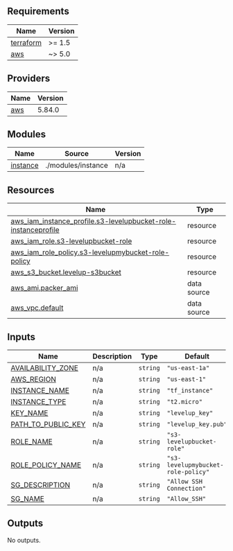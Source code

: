 <!-- BEGIN_TF_DOCS -->
## Requirements

| Name | Version |
|------|---------|
| <a name="requirement_terraform"></a> [terraform](#requirement\_terraform) | >= 1.5 |
| <a name="requirement_aws"></a> [aws](#requirement\_aws) | ~> 5.0 |

## Providers

| Name | Version |
|------|---------|
| <a name="provider_aws"></a> [aws](#provider\_aws) | 5.84.0 |

## Modules

| Name | Source | Version |
|------|--------|---------|
| <a name="module_instance"></a> [instance](#module\_instance) | ./modules/instance | n/a |

## Resources

| Name | Type |
|------|------|
| [aws_iam_instance_profile.s3-levelupbucket-role-instanceprofile](https://registry.terraform.io/providers/hashicorp/aws/latest/docs/resources/iam_instance_profile) | resource |
| [aws_iam_role.s3-levelupbucket-role](https://registry.terraform.io/providers/hashicorp/aws/latest/docs/resources/iam_role) | resource |
| [aws_iam_role_policy.s3-levelupmybucket-role-policy](https://registry.terraform.io/providers/hashicorp/aws/latest/docs/resources/iam_role_policy) | resource |
| [aws_s3_bucket.levelup-s3bucket](https://registry.terraform.io/providers/hashicorp/aws/latest/docs/resources/s3_bucket) | resource |
| [aws_ami.packer_ami](https://registry.terraform.io/providers/hashicorp/aws/latest/docs/data-sources/ami) | data source |
| [aws_vpc.default](https://registry.terraform.io/providers/hashicorp/aws/latest/docs/data-sources/vpc) | data source |

## Inputs

| Name | Description | Type | Default | Required |
|------|-------------|------|---------|:--------:|
| <a name="input_AVAILABILITY_ZONE"></a> [AVAILABILITY\_ZONE](#input\_AVAILABILITY\_ZONE) | n/a | `string` | `"us-east-1a"` | no |
| <a name="input_AWS_REGION"></a> [AWS\_REGION](#input\_AWS\_REGION) | n/a | `string` | `"us-east-1"` | no |
| <a name="input_INSTANCE_NAME"></a> [INSTANCE\_NAME](#input\_INSTANCE\_NAME) | n/a | `string` | `"tf_instance"` | no |
| <a name="input_INSTANCE_TYPE"></a> [INSTANCE\_TYPE](#input\_INSTANCE\_TYPE) | n/a | `string` | `"t2.micro"` | no |
| <a name="input_KEY_NAME"></a> [KEY\_NAME](#input\_KEY\_NAME) | n/a | `string` | `"levelup_key"` | no |
| <a name="input_PATH_TO_PUBLIC_KEY"></a> [PATH\_TO\_PUBLIC\_KEY](#input\_PATH\_TO\_PUBLIC\_KEY) | n/a | `string` | `"levelup_key.pub"` | no |
| <a name="input_ROLE_NAME"></a> [ROLE\_NAME](#input\_ROLE\_NAME) | n/a | `string` | `"s3-levelupbucket-role"` | no |
| <a name="input_ROLE_POLICY_NAME"></a> [ROLE\_POLICY\_NAME](#input\_ROLE\_POLICY\_NAME) | n/a | `string` | `"s3-levelupmybucket-role-policy"` | no |
| <a name="input_SG_DESCRIPTION"></a> [SG\_DESCRIPTION](#input\_SG\_DESCRIPTION) | n/a | `string` | `"Allow SSH Connection"` | no |
| <a name="input_SG_NAME"></a> [SG\_NAME](#input\_SG\_NAME) | n/a | `string` | `"Allow_SSH"` | no |

## Outputs

No outputs.
<!-- END_TF_DOCS -->